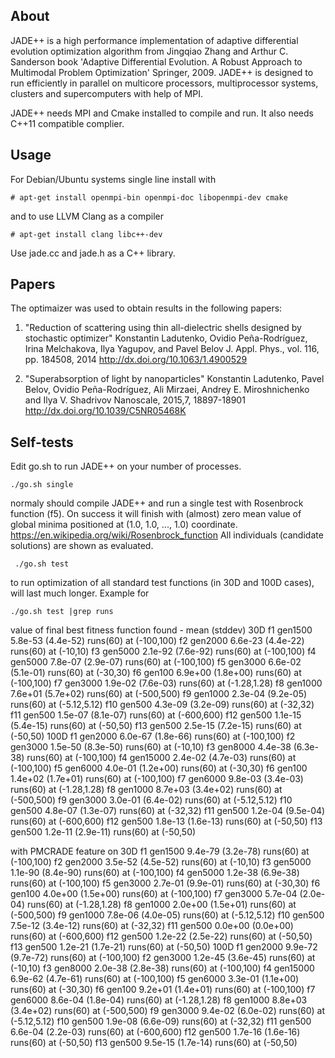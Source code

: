 About
----

JADE++ is a high performance implementation of adaptive differential
evolution optimization algorithm from Jingqiao Zhang and Arthur
C. Sanderson book 'Adaptive Differential Evolution. A Robust Approach
to Multimodal Problem Optimization' Springer, 2009.  JADE++ is
designed to run efficiently in parallel on multicore processors,
multiprocessor systems, clusters and supercomputers with help of MPI.

JADE++ needs MPI and Cmake installed to compile and run. It also needs
C++11 compatible complier.

Usage
-----

For Debian/Ubuntu systems single line install with

    # apt-get install openmpi-bin openmpi-doc libopenmpi-dev cmake

and to use LLVM Clang as a compiler

    # apt-get install clang libc++-dev

Use jade.cc and jade.h as a C++ library. 

Papers
------

The optimaizer was used to obtain results in the following papers:

1. "Reduction of scattering using thin all-dielectric shells designed by stochastic optimizer"
   Konstantin Ladutenko, Ovidio Peña-Rodríguez, Irina Melchakova, Ilya
   Yagupov, and Pavel Belov  J. Appl. Phys., vol. 116, pp. 184508,
   2014 http://dx.doi.org/10.1063/1.4900529

2. "Superabsorption of light by nanoparticles" Konstantin Ladutenko,
   Pavel Belov, Ovidio Peña-Rodríguez, Ali Mirzaei, Andrey
   E. Miroshnichenko and Ilya V. Shadrivov  Nanoscale, 2015,7,
   18897-18901 http://dx.doi.org/10.1039/C5NR05468K

Self-tests
----------

Edit go.sh to run JADE++ on your number of processes.
 
    ./go.sh single

normaly should compile JADE++ and run a single test with Rosenbrock
function (f5). On success it will finish with (almost) zero mean value of
global minima positioned at (1.0, 1.0, ..., 1.0) coordinate.
https://en.wikipedia.org/wiki/Rosenbrock_function
All individuals (candidate solutions) are shown as evaluated.

     ./go.sh test

to run optimization of all standard test functions (in 30D and 100D cases), will last much longer.
Example for

    ./go.sh test |grep runs

value of final best fitness function found - mean (stddev)
30D
f1	gen1500	5.8e-53 (4.4e-52) runs(60) at (-100,100)
f2	gen2000	6.6e-23 (4.4e-22) runs(60) at (-10,10)
f3	gen5000	2.1e-92 (7.6e-92) runs(60) at (-100,100)
f4	gen5000	7.8e-07 (2.9e-07) runs(60) at (-100,100)
f5	gen3000	6.6e-02 (5.1e-01) runs(60) at (-30,30)
f6	gen100	6.9e+00 (1.8e+00) runs(60) at (-100,100)
f7	gen3000	1.9e-02 (7.6e-03) runs(60) at (-1.28,1.28)
f8	gen1000	7.6e+01 (5.7e+02) runs(60) at (-500,500)
f9	gen1000	2.3e-04 (9.2e-05) runs(60) at (-5.12,5.12)
f10	gen500	4.3e-09 (3.2e-09) runs(60) at (-32,32)
f11	gen500	1.5e-07 (8.1e-07) runs(60) at (-600,600)
f12	gen500	1.1e-15 (5.4e-15) runs(60) at (-50,50)
f13	gen500	2.5e-15 (7.2e-15) runs(60) at (-50,50)
100D
f1	gen2000	6.0e-67 (1.8e-66) runs(60) at (-100,100)
f2	gen3000	1.5e-50 (8.3e-50) runs(60) at (-10,10)
f3	gen8000	4.4e-38 (6.3e-38) runs(60) at (-100,100)
f4	gen15000	2.4e-02 (4.7e-03) runs(60) at (-100,100)
f5	gen6000	4.0e-01 (1.2e+00) runs(60) at (-30,30)
f6	gen100	1.4e+02 (1.7e+01) runs(60) at (-100,100)
f7	gen6000	9.8e-03 (3.4e-03) runs(60) at (-1.28,1.28)
f8	gen1000	8.7e+03 (3.4e+02) runs(60) at (-500,500)
f9	gen3000	3.0e-01 (6.4e-02) runs(60) at (-5.12,5.12)
f10	gen500	4.8e-07 (1.3e-07) runs(60) at (-32,32)
f11	gen500	1.2e-04 (9.5e-04) runs(60) at (-600,600)
f12	gen500	1.8e-13 (1.6e-13) runs(60) at (-50,50)
f13	gen500	1.2e-11 (2.9e-11) runs(60) at (-50,50)

with PMCRADE feature on
30D
f1	gen1500	9.4e-79 (3.2e-78) runs(60) at (-100,100)
f2	gen2000	3.5e-52 (4.5e-52) runs(60) at (-10,10)
f3	gen5000	1.1e-90 (8.4e-90) runs(60) at (-100,100)
f4	gen5000	1.2e-38 (6.9e-38) runs(60) at (-100,100)
f5	gen3000	2.7e-01 (9.9e-01) runs(60) at (-30,30)
f6	gen100	4.0e+00 (1.5e+00) runs(60) at (-100,100)
f7	gen3000	5.7e-04 (2.0e-04) runs(60) at (-1.28,1.28)
f8	gen1000	2.0e+00 (1.5e+01) runs(60) at (-500,500)
f9	gen1000	7.8e-06 (4.0e-05) runs(60) at (-5.12,5.12)
f10	gen500	7.5e-12 (3.4e-12) runs(60) at (-32,32)
f11	gen500	0.0e+00 (0.0e+00) runs(60) at (-600,600)
f12	gen500	1.2e-22 (2.5e-22) runs(60) at (-50,50)
f13	gen500	1.2e-21 (1.7e-21) runs(60) at (-50,50)
100D
f1	gen2000	9.9e-72 (9.7e-72) runs(60) at (-100,100)
f2	gen3000	1.2e-45 (3.6e-45) runs(60) at (-10,10)
f3	gen8000	2.0e-38 (2.8e-38) runs(60) at (-100,100)
f4	gen15000	6.9e-62 (4.7e-61) runs(60) at (-100,100)
f5	gen6000	3.3e-01 (1.1e+00) runs(60) at (-30,30)
f6	gen100	9.2e+01 (1.4e+01) runs(60) at (-100,100)
f7	gen6000	8.6e-04 (1.8e-04) runs(60) at (-1.28,1.28)
f8	gen1000	8.8e+03 (3.4e+02) runs(60) at (-500,500)
f9	gen3000	9.4e-02 (6.0e-02) runs(60) at (-5.12,5.12)
f10	gen500	1.9e-08 (6.6e-09) runs(60) at (-32,32)
f11	gen500	6.6e-04 (2.2e-03) runs(60) at (-600,600)
f12	gen500	1.7e-16 (1.6e-16) runs(60) at (-50,50)
f13	gen500	9.5e-15 (1.7e-14) runs(60) at (-50,50)


